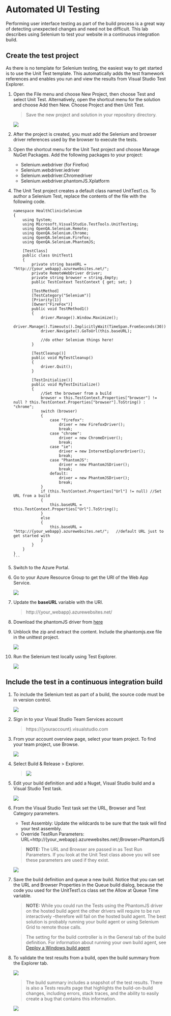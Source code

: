 # Automated UI Testing

Performing user interface testing as part of the build process is a great way of detecting unexpected changes and need not be difficult. This lab describes using Selenium to test your website in a continuous integration build.

## Create the test project

As there is no template for Selenium testing, the easiest way to get started is to use the Unit Test template. This automatically adds the test framework references and enables you run and view the results from Visual Studio Test Explorer.

1. Open the File menu and choose New Project, then choose Test and select Unit Test. Alternatively, open the shortcut menu for the solution and choose Add then New. Choose Project and then Unit Test.

    > Save the new project and solution in your repository directory.

    ![](img/selenium/image24.png)

1. After the project is created, you must add the Selenium and browser driver references used by the browser to execute the tests. 

1. Open the shortcut menu for the Unit Test project and choose Manage NuGet Packages. Add the following packages to your project:

    - Selenium.webdriver (for Firefox)
    - Selenium.webdriver.iedriver
    - Selenium.webdriver.Chromedriver
    - Selenium.webdriver.phantomJS.Xplatform

1. The Unit Test project creates a default class named UnitTest1.cs. To author a Selenium Test, replace the contents of the file with the following code.

    ````charp
    namespace HealthClinicSelenium
    {
        using System;
        using Microsoft.VisualStudio.TestTools.UnitTesting;
        using OpenQA.Selenium.Remote;
        using OpenQA.Selenium.Chrome;
        using OpenQA.Selenium.Firefox;
        using OpenQA.Selenium.PhantomJS;

        [TestClass]
        public class UnitTest1
        {
            private string baseURL = "http://{your_webapp}.azurewebsites.net/";
            private RemoteWebDriver driver;
            private string browser = string.Empty;
            public TestContext TestContext { get; set; }

            [TestMethod]
            [TestCategory("Selenium")]
            [Priority(1)]
            [Owner("FireFox")]
            public void TestMethod1()
            {
                driver.Manage().Window.Maximize();
                driver.Manage().Timeouts().ImplicitlyWait(TimeSpan.FromSeconds(30));
                driver.Navigate().GoToUrl(this.baseURL);

                //do other Selenium things here!
            }

            [TestCleanup()]
            public void MyTestCleanup()
            {
                driver.Quit();
            }

            [TestInitialize()]
            public void MyTestInitialize()
            {   
                //Set the browswer from a build
                browser = this.TestContext.Properties["browser"] != null ? this.TestContext.Properties["browser"].ToString() : "chrome";
                switch (browser)
                {
                    case "firefox":
                        driver = new FirefoxDriver();
                        break;
                    case "chrome":
                        driver = new ChromeDriver();
                        break;
                    case "ie":
                        driver = new InternetExplorerDriver();
                        break;
                    case "PhantomJS":
                        driver = new PhantomJSDriver();
                        break;
                    default:
                        driver = new PhantomJSDriver();
                        break;
                }
                if (this.TestContext.Properties["Url"] != null) //Set URL from a build
                {
                    this.baseURL = this.TestContext.Properties["Url"].ToString();
                }
                else
                {
                    this.baseURL = "http://{your_webapp}.azurewebsites.net/";   //default URL just to get started with
                }
            }
        }
    }
    ```

1. Switch to the Azure Portal.

1. Go to your Azure Resource Group to get the URI of the Web App Service.

    ![](./img/image23.png)  

1. Update the **baseURL** variable with the URI.

    > http://{your_webapp}.azurewebsites.net/

1. Download the phantomJS driver from [here](http://phantomjs.org/download.html)

1. Unblock the zip and extract the content. Include the phantomjs.exe file in the unittest project.

    ![](./img/selenium/image32.png)  

1. Run the Selenium test locally using Test Explorer.

    ![](./img/selenium/image25.png) 

## Include the test in a continuous integration build

1. To include the Selenium test as part of a build, the source code must be in version control.

    ![](./img/selenium/image26.png) 

1.  Sign in to your Visual Studio Team Services account 

    > https://{youraccount}.visualstudio.com

1.	From your account overview page, select your team project. To find your team project, use Browse.

      ![](img/Image1.jpg) 

1. Select Build & Release > Explorer.

    > ![](img/sonar/image17.png)

1. Edit your build definition and add a Nuget, Visual Studio build and a Visual Studio Test task.

    ![](img/selenium/image27.png)

1. From the Visual Studio Test task set the URL, Browser and Test Category parameters.

    - Test Assembly: Update the wildcards to be sure that the task will find your test assembly.
    - Override TestRun Parameters:  URL=http://{your_webapp}.azurewebsites.net/;Browser=PhantomJS

    > **NOTE:** The URL and Browser are passed in as Test Run Parameters.  If you look at the Unit Test class above you will see these parameters are used if they exist.

   ![](img/selenium/image29.png)

1. Save the build definition and queue a new build. Notice that you can set the URL and Browser Properties in the Queue build dialog, because the code you used for the UnitTest1.cs class set the Allow at Queue Time variable.

    > **NOTE:** While you could run the Tests using the PhantomJS driver on the hosted build agent the other drivers will require to be run interactively –therefore will fail on the hosted build agent. The best solution is probably running your build agent or using Selenium Grid to remote those calls. 

    > The setting for the build controller is in the General tab of the build definition. For information about running your own build agent, see [Deploy a Windows build agent](https://www.visualstudio.com/en-us/docs/build/admin/agents/v2-windows)

1. To validate the test results from a build, open the build summary from the Explorer tab.

    ![](img/selenium/image30.png)

    > The build summary includes a snapshot of the test results. There is also a Tests results page that highlights the build-on-build changes, including errors, stack traces, and the ability to easily create a bug that contains this information.

    ![](img/selenium/image31.png)



